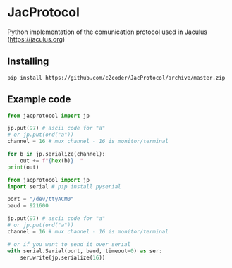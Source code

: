 # JacProtocol

Python implementation of the comunication protocol used in Jaculus (https://jaculus.org)

## Installing
`pip install https://github.com/c2coder/JacProtocol/archive/master.zip`


## Example code

```py
from jacprotocol import jp

jp.put(97) # ascii code for "a"
# or jp.put(ord("a"))
channel = 16 # mux channel - 16 is monitor/terminal

for b in jp.serialize(channel):
    out += f"{hex(b)}  "
print(out)
```

```py
from jacprotocol import jp
import serial # pip install pyserial

port = "/dev/ttyACM0"
baud = 921600

jp.put(97) # ascii code for "a"
# or jp.put(ord("a"))
channel = 16 # mux channel - 16 is monitor/terminal

# or if you want to send it over serial
with serial.Serial(port, baud, timeout=0) as ser:
    ser.write(jp.serialize(16))
```
